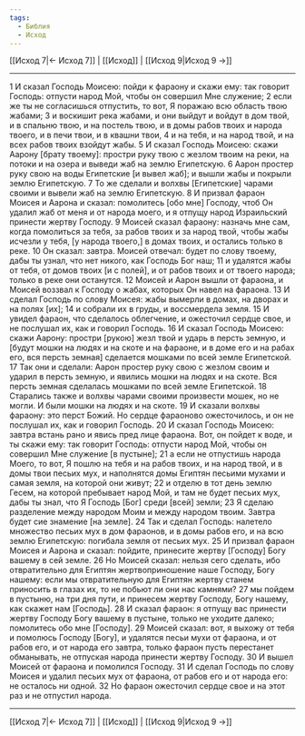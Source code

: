 ```yaml
---
tags:
  - Библия
  - Исход
---
```

[[Исход 7|← Исход 7]] | [[Исход]] | [[Исход 9|Исход 9 →]]

---
1 И сказал Господь Моисею: пойди к фараону и скажи ему: так говорит Господь: отпусти народ Мой, чтобы он совершил Мне служение;
2 если же ты не согласишься отпустить, то вот, Я поражаю всю область твою жабами;
3 и воскишит река жабами, и они выйдут и войдут в дом твой, и в спальню твою, и на постель твою, и в домы рабов твоих и народа твоего, и в печи твои, и в квашни твои,
4 и на тебя, и на народ твой, и на всех рабов твоих взойдут жабы.
5 И сказал Господь Моисею: скажи Аарону [брату твоему]: простри руку твою с жезлом твоим на реки, на потоки и на озера и выведи жаб на землю Египетскую.
6 Аарон простер руку свою на воды Египетские [и вывел жаб]; и вышли жабы и покрыли землю Египетскую.
7 То же сделали и волхвы [Египетские] чарами своими и вывели жаб на землю Египетскую.
8 И призвал фараон Моисея и Аарона и сказал: помолитесь [обо мне] Господу, чтоб Он удалил жаб от меня и от народа моего, и я отпущу народ Израильский принести жертву Господу.
9 Моисей сказал фараону: назначь мне сам, когда помолиться за тебя, за рабов твоих и за народ твой, чтобы жабы исчезли у тебя, [у народа твоего,] в домах твоих, и остались только в реке.
10 Он сказал: завтра. Моисей отвечал: будет по слову твоему, дабы ты узнал, что нет никого, как Господь Бог наш;
11 и удалятся жабы от тебя, от домов твоих [и с полей], и от рабов твоих и от твоего народа; только в реке они останутся.
12 Моисей и Аарон вышли от фараона, и Моисей воззвал к Господу о жабах, которых Он навел на фараона.
13 И сделал Господь по слову Моисея: жабы вымерли в домах, на дворах и на полях [их];
14 и собрали их в груды, и воссмердела земля.
15 И увидел фараон, что сделалось облегчение, и ожесточил сердце свое, и не послушал их, как и говорил Господь.
16 И сказал Господь Моисею: скажи Аарону: простри [рукою] жезл твой и ударь в персть земную, и [будут мошки на людях и на скоте и на фараоне, и в доме его и на рабах его, вся персть земная] сделается мошками по всей земле Египетской.
17 Так они и сделали: Аарон простер руку свою с жезлом своим и ударил в персть земную, и явились мошки на людях и на скоте. Вся персть земная сделалась мошками по всей земле Египетской.
18 Старались также и волхвы чарами своими произвести мошек, но не могли. И были мошки на людях и на скоте.
19 И сказали волхвы фараону: это перст Божий. Но сердце фараоново ожесточилось, и он не послушал их, как и говорил Господь.
20 И сказал Господь Моисею: завтра встань рано и явись пред лице фараона. Вот, он пойдет к воде, и ты скажи ему: так говорит Господь: отпусти народ Мой, чтобы он совершил Мне служение [в пустыне];
21 а если не отпустишь народа Моего, то вот, Я пошлю на тебя и на рабов твоих, и на народ твой, и в домы твои песьих мух, и наполнятся домы Египтян песьими мухами и самая земля, на которой они живут;
22 и отделю в тот день землю Гесем, на которой пребывает народ Мой, и там не будет песьих мух, дабы ты знал, что Я Господь [Бог] среди [всей] земли;
23 Я сделаю разделение между народом Моим и между народом твоим. Завтра будет сие знамение [на земле].
24 Так и сделал Господь: налетело множество песьих мух в дом фараонов, и в домы рабов его, и на всю землю Египетскую: погибала земля от песьих мух.
25 И призвал фараон Моисея и Аарона и сказал: пойдите, принесите жертву [Господу] Богу вашему в сей земле.
26 Но Моисей сказал: нельзя сего сделать, ибо отвратительно для Египтян жертвоприношение наше Господу, Богу нашему: если мы отвратительную для Египтян жертву станем приносить в глазах их, то не побьют ли они нас камнями?
27 мы пойдем в пустыню, на три дня пути, и принесем жертву Господу, Богу нашему, как скажет нам [Господь].
28 И сказал фараон: я отпущу вас принести жертву Господу Богу вашему в пустыне, только не уходите далеко; помолитесь обо мне [Господу].
29 Моисей сказал: вот, я выхожу от тебя и помолюсь Господу [Богу], и удалятся песьи мухи от фараона, и от рабов его, и от народа его завтра, только фараон пусть перестанет обманывать, не отпуская народа принести жертву Господу.
30 И вышел Моисей от фараона и помолился Господу.
31 И сделал Господь по слову Моисея и удалил песьих мух от фараона, от рабов его и от народа его: не осталось ни одной.
32 Но фараон ожесточил сердце свое и на этот раз и не отпустил народа.

---
[[Исход 7|← Исход 7]] | [[Исход]] | [[Исход 9|Исход 9 →]]